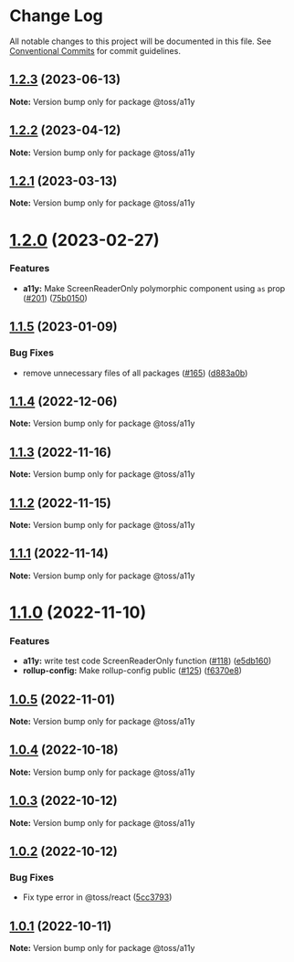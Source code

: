 # Change Log

All notable changes to this project will be documented in this file.
See [Conventional Commits](https://conventionalcommits.org) for commit guidelines.

## [1.2.3](https://github.com/toss/slash/compare/@toss/a11y@1.2.2...@toss/a11y@1.2.3) (2023-06-13)

**Note:** Version bump only for package @toss/a11y





## [1.2.2](https://github.com/toss/slash/compare/@toss/a11y@1.2.1...@toss/a11y@1.2.2) (2023-04-12)

**Note:** Version bump only for package @toss/a11y





## [1.2.1](https://github.com/toss/slash/compare/@toss/a11y@1.2.0...@toss/a11y@1.2.1) (2023-03-13)

**Note:** Version bump only for package @toss/a11y





# [1.2.0](https://github.com/toss/slash/compare/@toss/a11y@1.1.5...@toss/a11y@1.2.0) (2023-02-27)


### Features

* **a11y:** Make ScreenReaderOnly polymorphic component using `as` prop ([#201](https://github.com/toss/slash/issues/201)) ([75b0150](https://github.com/toss/slash/commit/75b01508800ed432cd4eb1e0076640c128a91a38))





## [1.1.5](https://github.com/toss/slash/compare/@toss/a11y@1.1.4...@toss/a11y@1.1.5) (2023-01-09)


### Bug Fixes

* remove unnecessary files of all packages ([#165](https://github.com/toss/slash/issues/165)) ([d883a0b](https://github.com/toss/slash/commit/d883a0b2aebdbc2ca39c67902cec754c63921dfe))





## [1.1.4](https://github.com/toss/slash/compare/@toss/a11y@1.1.3...@toss/a11y@1.1.4) (2022-12-06)

**Note:** Version bump only for package @toss/a11y





## [1.1.3](https://github.com/toss/slash/compare/@toss/a11y@1.1.2...@toss/a11y@1.1.3) (2022-11-16)

**Note:** Version bump only for package @toss/a11y





## [1.1.2](https://github.com/toss/slash/compare/@toss/a11y@1.1.1...@toss/a11y@1.1.2) (2022-11-15)

**Note:** Version bump only for package @toss/a11y





## [1.1.1](https://github.com/toss/slash/compare/@toss/a11y@1.1.0...@toss/a11y@1.1.1) (2022-11-14)

**Note:** Version bump only for package @toss/a11y





# [1.1.0](https://github.com/toss/slash/compare/@toss/a11y@1.0.5...@toss/a11y@1.1.0) (2022-11-10)


### Features

* **a11y:** write test code ScreenReaderOnly function ([#118](https://github.com/toss/slash/issues/118)) ([e5db160](https://github.com/toss/slash/commit/e5db160377894f3610d9cc6b349ee45f5c518654))
* **rollup-config:** Make rollup-config public ([#125](https://github.com/toss/slash/issues/125)) ([f6370e8](https://github.com/toss/slash/commit/f6370e8c4b0fa926e923b518c26b7071ee0e53da))





## [1.0.5](https://github.com/toss/slash/compare/@toss/a11y@1.0.4...@toss/a11y@1.0.5) (2022-11-01)

**Note:** Version bump only for package @toss/a11y





## [1.0.4](https://github.com/toss/slash/compare/@toss/a11y@1.0.3...@toss/a11y@1.0.4) (2022-10-18)

**Note:** Version bump only for package @toss/a11y





## [1.0.3](https://github.com/toss/slash/compare/@toss/a11y@1.0.2...@toss/a11y@1.0.3) (2022-10-12)

**Note:** Version bump only for package @toss/a11y





## [1.0.2](https://github.com/toss/slash/compare/@toss/a11y@1.0.1...@toss/a11y@1.0.2) (2022-10-12)


### Bug Fixes

* Fix type error in @toss/react ([5cc3793](https://github.com/toss/slash/commit/5cc37936e8739204f32f9f50ee61570b758343f8))





## [1.0.1](https://github.com/toss/slash/compare/@toss/a11y@1.0.0...@toss/a11y@1.0.1) (2022-10-11)

**Note:** Version bump only for package @toss/a11y
